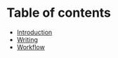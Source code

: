 # Table of contents

* [Introduction](README.md)
* [Writing](writing.md)
* [Workflow](workflow.md)

